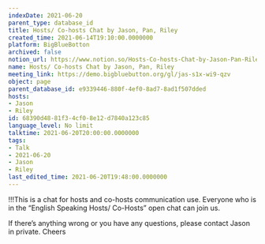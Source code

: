```yaml
---
indexDate: 2021-06-20
parent_type: database_id
title: Hosts/ Co-hosts Chat by Jason, Pan, Riley
created_time: 2021-06-14T19:10:00.0000000
platform: BigBlueBotton
archived: false
notion_url: https://www.notion.so/Hosts-Co-hosts-Chat-by-Jason-Pan-Riley-68390d4881f34cf08e12d7840a123c85
name: Hosts/ Co-hosts Chat by Jason, Pan, Riley
meeting_link: https://demo.bigbluebutton.org/gl/jas-s1x-wi9-qzv
object: page
parent_database_id: e9339446-880f-4ef0-8ad7-8ad1f507dded
hosts:
- Jason
- Riley
id: 68390d48-81f3-4cf0-8e12-d7840a123c85
language_level: No limit
talktime: 2021-06-20T20:00:00.0000000
tags:
- Talk
- 2021-06-20
- Jason
- Riley
last_edited_time: 2021-06-20T19:48:00.0000000
---
```


!!!This is a chat for hosts and co-hosts communication use. Everyone who is in the “English Speaking Hosts/ Co-Hosts” open chat can join us.

If there’s anything wrong or you have any questions, please contact Jason in private. Cheers

